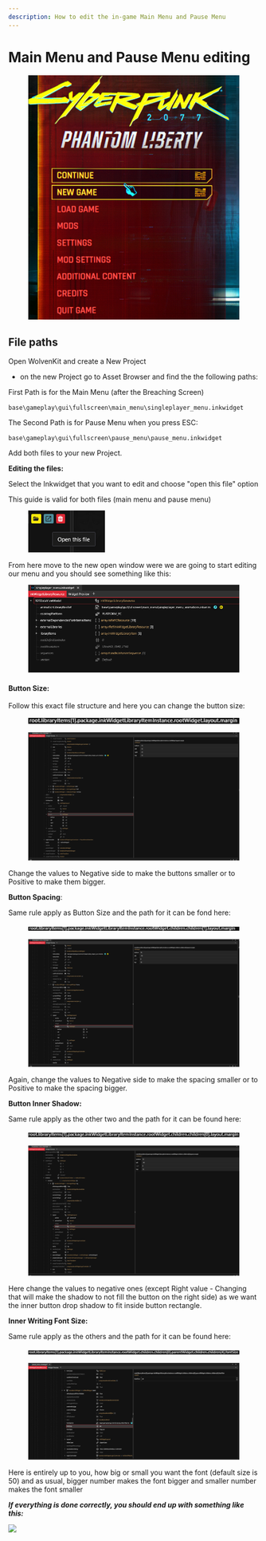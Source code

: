 ```yaml
---
description: How to edit the in-game Main Menu and Pause Menu
---
```


# Main Menu and Pause Menu editing

<figure><img src="../../../.gitbook/assets/image (176).png" alt=""><figcaption></figcaption></figure>

## File paths



Open WolvenKit and create a New Project&#x20;

* on the new Project go to Asset Browser and find the the following paths:

First Path is for the Main Menu (after the Breaching Screen)

```
base\gameplay\gui\fullscreen\main_menu\singleplayer_menu.inkwidget
```

The Second Path is for Pause Menu when you press ESC:

```
base\gameplay\gui\fullscreen\pause_menu\pause_menu.inkwidget
```

Add both files to your new Project.



**Editing the files:**

Select the Inkwidget that you want to edit and choose "open this file" option

This guide is valid for both files (main menu and pause menu)

<div align="left">

<figure><img src="../../../.gitbook/assets/image (169).png" alt=""><figcaption></figcaption></figure>

</div>

From here move to the new open window were we are going to start editing our menu and you should see something like this:

<figure><img src="../../../.gitbook/assets/image (170).png" alt=""><figcaption></figcaption></figure>

#### Button Size:

Follow this exact file structure and here you can change the button size:

<figure><img src="../../../.gitbook/assets/image (171).png" alt=""><figcaption></figcaption></figure>

<figure><img src="../../../.gitbook/assets/Screenshot 2023-11-24 232341.png" alt=""><figcaption></figcaption></figure>

Change the values to Negative side to make the buttons smaller or to Positive to make them bigger.



**Button Spacing**:

Same rule apply as Button Size and the path for it can be fond here:

<figure><img src="../../../.gitbook/assets/image (173).png" alt=""><figcaption></figcaption></figure>

<figure><img src="../../../.gitbook/assets/Screenshot 2023-11-24 232317.png" alt=""><figcaption></figcaption></figure>

Again, change the values to Negative side to make the spacing smaller or to Positive to make the spacing bigger.



**Button Inner Shadow:**

Same rule apply as the other two and the path for it can be found here:

<figure><img src="../../../.gitbook/assets/image (174).png" alt=""><figcaption></figcaption></figure>

<figure><img src="../../../.gitbook/assets/Screenshot 2023-11-24 232300.png" alt=""><figcaption></figcaption></figure>

Here change the values to negative ones (except Right value - Changing that will make the shadow to not fill the button on the right side) as we want the inner button drop shadow to fit inside button rectangle.



**Inner Writing Font Size:**

Same rule apply as the others and the path for it can be found here:

<figure><img src="../../../.gitbook/assets/image (175).png" alt=""><figcaption></figcaption></figure>

<figure><img src="../../../.gitbook/assets/Screenshot 2023-11-25 160303.png" alt=""><figcaption></figcaption></figure>

Here is entirely up to you, how big or small you want the font (default size is 50) and as usual, bigger number makes the font bigger and smaller number makes the font smaller



_**If everything is done correctly, you should end up with something like this:**_

![](<../../../.gitbook/assets/Screenshot 2023-11-25.png>)&#x20;
